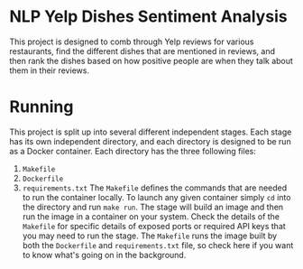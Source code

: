 # NLP Yelp Dishes Sentiment Analysis
This project is designed to comb through Yelp reviews for various restaurants, find the different dishes that are mentioned in reviews, and then rank the dishes based on how positive people are when they talk about them in their reviews.

# Running
This project is split up into several different independent stages.  Each stage has its own independent directory, and each directory is designed to be run as a Docker container.  Each directory has the three following files:
1. `Makefile`
2. `Dockerfile`
3. `requirements.txt`
The `Makefile` defines the commands that are needed to run the container locally.  To launch any given container simply `cd` into the directory and run `make run`.  The stage will build an image and then run the image in a container on your system.  Check the details of the `Makefile` for specific details of exposed ports or required API keys that you may need to run the stage.  The `Makefile` runs the image built by both the `Dockerfile` and `requirements.txt` file, so check here if you want to know what's going on in the background.
